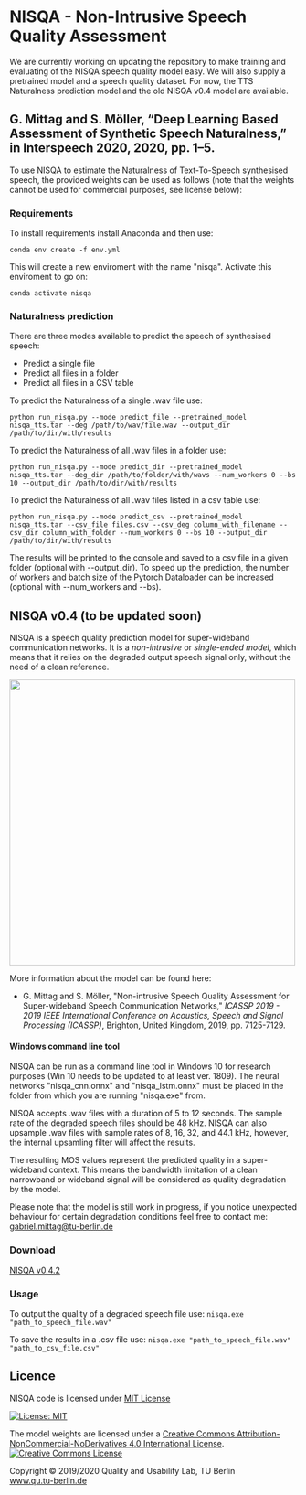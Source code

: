 
# NISQA - Non-Intrusive Speech Quality Assessment

We are currently working on updating the repository to make training and evaluating of the NISQA speech quality model easy. We will also supply a pretrained model and a speech quality dataset. For now, the TTS Naturalness prediction model and the old NISQA v0.4 model are available.

## G. Mittag and S. Möller, “Deep Learning Based Assessment of Synthetic Speech Naturalness,” in Interspeech 2020, 2020, pp. 1–5.

To use NISQA to estimate the Naturalness of Text-To-Speech synthesised speech, the provided weights can be used as follows (note that the weights cannot be used for commercial purposes, see license below):

### Requirements

To install requirements install Anaconda and then use:

```setup
conda env create -f env.yml
```

This will create a new enviroment with the name "nisqa". Activate this enviroment to go on:

```setup2
conda activate nisqa
```

### Naturalness prediction
There are three modes available to predict the speech of synthesised speech:
* Predict a single file
* Predict all files in a folder
* Predict all files in a CSV table

To predict the Naturalness of a single .wav file use:
```single file
python run_nisqa.py --mode predict_file --pretrained_model nisqa_tts.tar --deg /path/to/wav/file.wav --output_dir /path/to/dir/with/results
```
To predict the Naturalness of all .wav files in a folder use:
```single file
python run_nisqa.py --mode predict_dir --pretrained_model nisqa_tts.tar --deg_dir /path/to/folder/with/wavs --num_workers 0 --bs 10 --output_dir /path/to/dir/with/results
```

To predict the Naturalness of all .wav files listed in a csv table use:
```single file
python run_nisqa.py --mode predict_csv --pretrained_model nisqa_tts.tar --csv_file files.csv --csv_deg column_with_filename --csv_dir column_with_folder --num_workers 0 --bs 10 --output_dir /path/to/dir/with/results
```

The results will be printed to the console and saved to a csv file in a given folder (optional with --output_dir). To speed up the prediction, the number of workers and batch size of the Pytorch Dataloader can be increased (optional with --num_workers and --bs).

## NISQA v0.4 (to be updated soon)
NISQA is a speech quality prediction model for super-wideband communication networks. It is a *non-intrusive* or *single-ended model*, which means that it relies on the degraded output speech signal only, without the need of a clean reference. 


<img src="https://github.com/gabrielmittag/NISQA/blob/master/model.png" width="500">


More information about the model can be found here:

 - G. Mittag and S. Möller, "Non-intrusive Speech Quality Assessment for Super-wideband Speech Communication Networks," *ICASSP 2019 - 2019 IEEE International Conference on Acoustics, Speech and Signal Processing (ICASSP)*, Brighton, United Kingdom, 2019, pp. 7125-7129.
 
#### Windows command line tool
NISQA can be run as a command line tool in Windows 10 for research purposes (Win 10 needs to be updated to at least ver. 1809). The neural networks "nisqa_cnn.onnx" and "nisqa_lstm.onnx" must be placed in the folder from which you are running "nisqa.exe" from.

NISQA accepts .wav files with a duration of 5 to 12 seconds. The sample rate of the degraded speech files should be 48 kHz. NISQA can also upsample .wav files with sample rates of 8, 16, 32, and 44.1 kHz, however, the internal upsamling filter will affect the results.

The resulting MOS values represent the predicted quality in a super-wideband context. This means the bandwidth limitation of a clean narrowband or wideband signal will be considered as quality degradation by the model.

Please note that the model is still work in progress, if you notice unexpected behaviour for certain degradation conditions feel free to contact me: gabriel.mittag@tu-berlin.de

### Download
[NISQA v0.4.2](https://github.com/gabrielmittag/NISQA/releases/download/v0.4.2/nisqa.zip)

### Usage
To output the quality of a degraded speech file use: `nisqa.exe "path_to_speech_file.wav"`

To save the results in a .csv file use: `nisqa.exe "path_to_speech_file.wav" "path_to_csv_file.csv"`

## Licence
NISQA code is licensed under [MIT License](https://github.com/gabrielmittag/NISQA/blob/master/LICENSE_MIT)

[![License: MIT](https://img.shields.io/badge/License-MIT-yellow.svg)](https://opensource.org/licenses/MIT)

The model weights are licensed under a <a rel="license" href="http://creativecommons.org/licenses/by-nc-nd/4.0/">Creative Commons Attribution-NonCommercial-NoDerivatives 4.0 International License</a>.
<a rel="license" href="http://creativecommons.org/licenses/by-nc-nd/4.0/"><img alt="Creative Commons License" style="border-width:0" src="https://i.creativecommons.org/l/by-nc-nd/4.0/88x31.png" /></a><br />

Copyright © 2019/2020 Quality and Usability Lab, TU Berlin  
www.qu.tu-berlin.de

